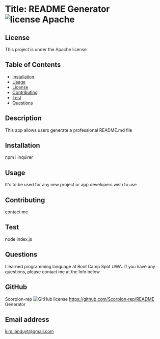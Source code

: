 # Title: README Generator ![license Apache](https://img.shields.io/badge/license-Apache-green)

## License
This project is under the Apache license

## Table of Contents
* [Installation](#installation)
* [Usage](#usage)
* [License](#license)
* [Contributing](#contributing)
* [Test](#test)
* [Questions](#questions)

## Description
This app allows users generate a professional README.md file

## Installation
npm i inquirer

## Usage
It's to be used for any new project or app developers wish to use

## Contributing
contact me

## Test
node index.js

## Questions
I learned programming language at Boot Camp Spot UWA. If you have any questions, please contact me at the Info below

## GitHub
Scorpion-rep
![GitHub license](https://img.shields.io/badge/license-MIT-orange.svg)
https://github.com/Scorpion-rep/README Generator

## Email address
kim.landuyt@gmail.com

